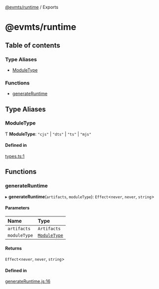[@evmts/runtime](README.md) / Exports

# @evmts/runtime

## Table of contents

### Type Aliases

- [ModuleType](modules.md#moduletype)

### Functions

- [generateRuntime](modules.md#generateruntime)

## Type Aliases

### ModuleType

Ƭ **ModuleType**: ``"cjs"`` \| ``"dts"`` \| ``"ts"`` \| ``"mjs"``

#### Defined in

[types.ts:1](https://github.com/evmts/evmts-monorepo/blob/main/bundler/packages/runtime/src/types.ts#L1)

## Functions

### generateRuntime

▸ **generateRuntime**(`artifacts`, `moduleType`): `Effect`\<`never`, `never`, `string`\>

#### Parameters

| Name | Type |
| :------ | :------ |
| `artifacts` | `Artifacts` |
| `moduleType` | [`ModuleType`](modules.md#moduletype) |

#### Returns

`Effect`\<`never`, `never`, `string`\>

#### Defined in

[generateRuntime.js:16](https://github.com/evmts/evmts-monorepo/blob/main/bundler/packages/runtime/src/generateRuntime.js#L16)
